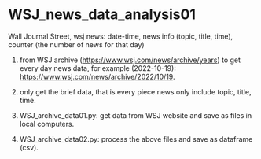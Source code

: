 # WSJ_news_data_analysis01
Wall Journal Street, wsj news: date-time, news info (topic, title, time), counter (the number of news for that day)

1. from WSJ archive (https://www.wsj.com/news/archive/years) to get every day news data, for example (2022-10-19): https://www.wsj.com/news/archive/2022/10/19.

2. only get the brief data, that is every piece news only include topic, title, time.

3. WSJ_archive_data01.py: get data from WSJ website and save as files in local computers.

4. WSJ_archive_data02.py: process the above files and save as dataframe (csv).
